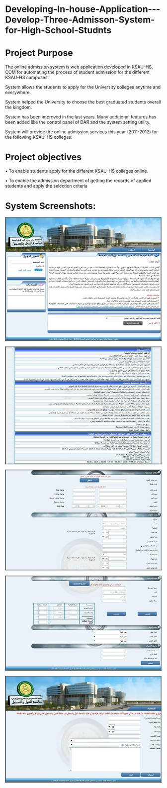 # Developing-In-house-Application---Develop-Three-Admisson-System-for-High-School-Studnts

# Project Purpose
The online admission system is web application developed in KSAU-HS, COM for automating the process of student admission for the different KSAU-HS campuses.

System allows the students to apply for the University colleges anytime and everywhere.

System helped the University to choose the best graduated students overall the kingdom.

System has been improved in the last years. Many additional features has been added like the control panel of DAR and the system setting utility.

System will provide the online admission services this year (2011-2012) for the following KSAU-HS colleges:

# Project objectives
•	To enable students apply for the different KSAU-HS colleges online.

•	To enable the admission department of getting the records of applied students and apply the selection criteria

# System Screenshots:

![Sample Graph](https://github.com/mutawakel-oss/Developing-In-house-Application---Develop-Three-Admisson-System-for-High-School-Studnts/blob/main/Screenshots/1.jpg)

![Sample Graph](https://github.com/mutawakel-oss/Developing-In-house-Application---Develop-Three-Admisson-System-for-High-School-Studnts/blob/main/Screenshots/2.jpg)

![Sample Graph](https://github.com/mutawakel-oss/Developing-In-house-Application---Develop-Three-Admisson-System-for-High-School-Studnts/blob/main/Screenshots/3.jpg)

![Sample Graph](https://github.com/mutawakel-oss/Developing-In-house-Application---Develop-Three-Admisson-System-for-High-School-Studnts/blob/main/Screenshots/4.jpg)

![Sample Graph](https://github.com/mutawakel-oss/Developing-In-house-Application---Develop-Three-Admisson-System-for-High-School-Studnts/blob/main/Screenshots/5.jpg)
